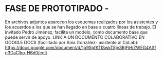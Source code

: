 # FASE DE PROTOTIPADO - 
En archivos adjuntos aparecen los esquemas realizados por los asistentes y los acuerdos a los que se han llegado en base a cuatro líneas de trabajo. El invitado Pedro Jiménez, facilita un modelo, como documento base que puede servir de apoyo.
LINK A UN DOCUMENTO COLABORATIVO EN GOOGLE DOCS (facilitado por Ania González- asistente al CoLab): https://docs.google.com/document/d/1g9SpfK11SwkT8jv3BjFjHiZWEG4ASfn3DaClho-H6d0/edit
